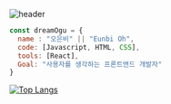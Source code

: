 ![header](https://capsule-render.vercel.app/api?type=waving&color=0:fff1eb,50:fbc2eb,100:ace0f9&height=180&section=header&text=Dreaming%20Ogu🌊&fontColor=020024&fontSize=24&)


```javascript
const dreamOgu = {
  name : "오은비" || "Eunbi Oh",
  code: [Javascript, HTML, CSS],
  tools: [React],
  Goal: "사용자를 생각하는 프론트앤드 개발자"
}
```


[![Top Langs](https://github-readme-stats.vercel.app/api/top-langs/?username=dreamogu&layout=compact)](https://github.com/dreamogu/github-readme-stats)


<!--
**dreamogu/dreamogu** is a ✨ _special_ ✨ repository because its `README.md` (this file) appears on your GitHub profile.

Here are some ideas to get you started:

- 🔭 I’m currently working on ...
- 🌱 I’m currently learning ...
- 👯 I’m looking to collaborate on ...
- 🤔 I’m looking for help with ...
- 💬 Ask me about ...
- 📫 How to reach me: ...
- 😄 Pronouns: ...
- ⚡ Fun fact: ...
-->

